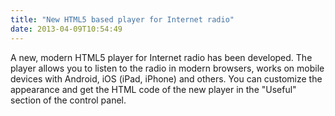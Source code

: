 ```yaml
---
title: "New HTML5 based player for Internet radio"
date: 2013-04-09T10:54:49
---
```


A new, modern HTML5 player for Internet radio has been developed. The player allows you to listen to the radio in modern browsers, works on mobile devices with Android, iOS (iPad, iPhone) and others. You can customize the appearance and get the HTML code of the new player in the "Useful" section of the control panel.